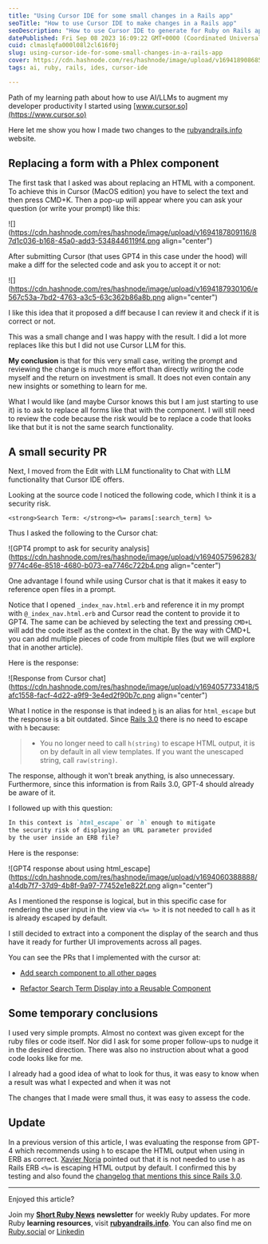 ```yaml
---
title: "Using Cursor IDE for some small changes in a Rails app"
seoTitle: "How to use Cursor IDE to make changes in a Rails app"
seoDescription: "How to use Cursor IDE to generate for Ruby on Rails apps: examples of prompts, responses and improvements"
datePublished: Fri Sep 08 2023 16:09:22 GMT+0000 (Coordinated Universal Time)
cuid: clmaslqfa000l08l2cl616f0j
slug: using-cursor-ide-for-some-small-changes-in-a-rails-app
cover: https://cdn.hashnode.com/res/hashnode/image/upload/v1694189086850/959a2e87-c56b-495a-affa-85f7b75c42f6.png
tags: ai, ruby, rails, ides, cursor-ide

---
```


Path of my learning path about how to use AI/LLMs to augment my developer productivity I started using [www.cursor.so](https://www.cursor.so)

Here let me show you how I made two changes to the [rubyandrails.info](https://rubyandrails.info) website.

## Replacing a form with a Phlex component

The first task that I asked was about replacing an HTML with a component. To achieve this in Cursor (MacOS edition) you have to select the text and then press CMD+K. Then a pop-up will appear where you can ask your question (or write your prompt) like this:

![](https://cdn.hashnode.com/res/hashnode/image/upload/v1694187809116/87d1c036-b168-45a0-add3-5348446119f4.png align="center")

After submitting Cursor (that uses GPT4 in this case under the hood) will make a diff for the selected code and ask you to accept it or not:

![](https://cdn.hashnode.com/res/hashnode/image/upload/v1694187930106/e567c53a-7bd2-4763-a3c5-63c362b86a8b.png align="center")

I like this idea that it proposed a diff because I can review it and check if it is correct or not.

This was a small change and I was happy with the result. I did a lot more replaces like this but I did not use Cursor LLM for this.

**My conclusion** is that for this very small case, writing the prompt and reviewing the change is much more effort than directly writing the code myself and the return on investment is small. It does not even contain any new insights or something to learn for me.

What I would like (and maybe Cursor knows this but I am just starting to use it) is to ask to replace all forms like that with the component. I will still need to review the code because the risk would be to replace a code that looks like that but it is not the same search functionality.

## A small security PR

Next, I moved from the Edit with LLM functionality to Chat with LLM functionality that Cursor IDE offers.

Looking at the source code I noticed the following code, which I think it is a security risk.

```erb
<strong>Search Term: </strong><%= params[:search_term] %>
```

Thus I asked the following to the Cursor chat:

![GPT4 prompt to ask for security analysis](https://cdn.hashnode.com/res/hashnode/image/upload/v1694057596283/9774c46e-8518-4680-b073-ea7746c722b4.png align="center")

One advantage I found while using Cursor chat is that it makes it easy to reference open files in a prompt.

Notice that I opened `_index_nav.html.erb` and reference it in my prompt with `@_index_nav.html.erb` and Cursor read the content to provide it to GPT4. The same can be achieved by selecting the text and pressing `CMD+L` will add the code itself as the context in the chat. By the way with CMD+L you can add multiple pieces of code from multiple files (but we will explore that in another article).

Here is the response:

![Response from Cursor chat](https://cdn.hashnode.com/res/hashnode/image/upload/v1694057733418/5afc1558-facf-4d22-a9f9-3e4ed2f90b7c.png align="center")

What I notice in the response is that indeed [`h`](https://api.rubyonrails.org/classes/ERB/Util.html#method-c-h) is an alias for `html_escape` but the response is a bit outdated. Since [Rails 3.0](https://guides.rubyonrails.org/3_0_release_notes.html#other-changes) there is no need to escape with `h` because:

> * You no longer need to call `h(string)` to escape HTML output, it is on by default in all view templates. If you want the unescaped string, call `raw(string)`.
>     

The response, although it won't break anything, is also unnecessary. Furthermore, since this information is from Rails 3.0, GPT-4 should already be aware of it.

I followed up with this question:

```markdown
In this context is `html_escape` or `h` enough to mitigate 
the security risk of displaying an URL parameter provided 
by the user inside an ERB file?
```

Here is the response:

![GPT4 response about using html_escape](https://cdn.hashnode.com/res/hashnode/image/upload/v1694060388888/a14db7f7-37d9-4b8f-9a97-77452e1e822f.png align="center")

As I mentioned the response is logical, but in this specific case for rendering the user input in the view via `<%= %>` it is not needed to call `h` as it is already escaped by default.

I still decided to extract into a component the display of the search and thus have it ready for further UI improvements across all pages.

You can see the PRs that I implemented with the cursor at:

* [Add search component to all other pages](https://github.com/ShortRuby/rubyandrails.info/pull/105)
    
* [Refactor Search Term Display into a Reusable Component](https://github.com/ShortRuby/rubyandrails.info/pull/107/files)
    

## Some temporary conclusions

I used very simple prompts. Almost no context was given except for the ruby files or code itself. Nor did I ask for some proper follow-ups to nudge it in the desired direction. There was also no instruction about what a good code looks like for me.

I already had a good idea of what to look for thus, it was easy to know when a result was what I expected and when it was not

The changes that I made were small thus, it was easy to assess the code.

## Update

In a previous version of this article, I was evaluating the response from GPT-4 which recommends using `h` to escape the HTML output when using in ERB as correct. [Xavier Noria](https://hashref.com) pointed out that it is not needed to use `h` as Rails ERB `<%=` is escaping HTML output by default. I confirmed this by testing and also found the [changelog that mentions this since Rails 3.0](https://guides.rubyonrails.org/3_0_release_notes.html#other-changes).

---

Enjoyed this article?

Join my [**Short Ruby News**](https://shortruby.com/) **newsletter** for weekly Ruby updates. For more Ruby **learning resources**, visit [**rubyandrails.info**](http://rubyandrails.info). You can also find me on [Ruby.social](https://ruby.social/@lucian) or [Linkedin](https://linkedin.com/in/lucianghinda)